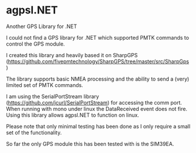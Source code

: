 # agpsl.NET
Another GPS Library for .NET

I could not find a GPS library for .NET which supported PMTK commands to control the GPS module.

I created this library and heavily based it on SharpGPS (https://github.com/fivepmtechnology/SharpGPS/tree/master/src/SharpGps)

The library supports basic NMEA processing and the ability to send a (very) limited set of PMTK commands.

I am using the SerialPortStream library (https://github.com/jcurl/SerialPortStream) for accessing the comm port.  When running with mono under linux the DataReceived event does not fire.  Using this library allows agpsl.NET to function on linux.   

Please note that only minimal testing has been done as I only require a small set of the functionality.

So far the only GPS module this has been tested with is the SIM39EA.
